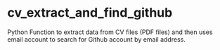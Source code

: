 # cv_extract_and_find_github
Python Function to extract data from CV files (PDF files) and then uses email account to search for Github account by email address.
